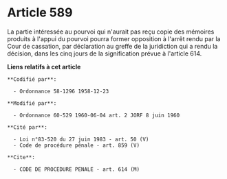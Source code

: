 # Article 589

La partie intéressée au pourvoi qui n'aurait pas reçu copie des mémoires produits à l'appui du pourvoi pourra former
opposition à l'arrêt rendu par la Cour de cassation, par déclaration au greffe de la juridiction qui a rendu la décision,
dans les cinq jours de la signification prévue à l'article 614.

**Liens relatifs à cet article**

	**Codifié par**:

	  - Ordonnance 58-1296 1958-12-23

	**Modifié par**:

	  - Ordonnance 60-529 1960-06-04 art. 2 JORF 8 juin 1960

	**Cité par**:

	  - Loi n°83-520 du 27 juin 1983 - art. 50 (V)
	  - Code de procédure pénale - art. 859 (V)

	**Cite**:

	  - CODE DE PROCEDURE PENALE - art. 614 (M)
